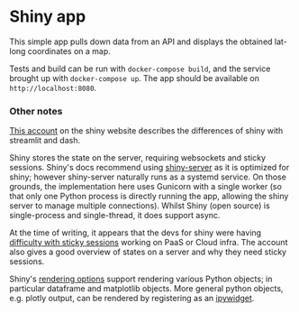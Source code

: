 # Shiny app

This simple app pulls down data from an API and displays the obtained lat-long coordinates on a map.

Tests and build can be run with `docker-compose build`, and the service brought up with `docker-compose up`. The app should be available on `http://localhost:8080`.

### Other notes

[This account](https://posit.co/blog/why-shiny-for-python/) on the shiny website describes the differences of shiny with streamlit and dash.

Shiny stores the state on the server, requiring websockets and sticky sessions. Shiny's docs recommend using [shiny-server](https://shiny.posit.co/py/docs/deploy.html) as it is optimized for shiny; however shiny-server naturally runs as a systemd service. On those grounds, the implementation here uses Gunicorn with a single worker (so that only one Python process is directly running the app, allowing the shiny server to manage multiple connections). Whilst Shiny (open source) is single-process and single-thread, it does support async.

At the time of writing, it appears that the devs for shiny were having [difficulty with sticky sessions](https://shiny.posit.co/py/docs/deploy.html#heroku) working on PaaS or Cloud infra. The account also gives a good overview of states on a server and why they need sticky sessions.

Shiny's [rendering options](https://rstudio.github.io/cheatsheets/html/shiny-python.html) support rendering various Python objects; in particular dataframe and matplotlib objects. More general python objects, e.g. plotly output, can be rendered by registering as an [ipywidget](https://shinylive.io/py/examples/#plotly).